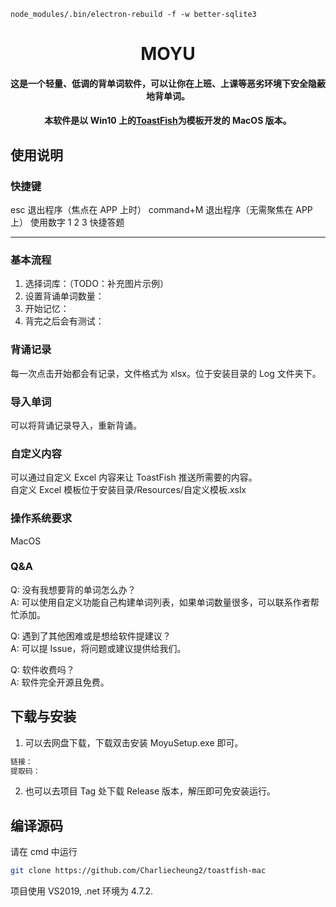 `node_modules/.bin/electron-rebuild -f -w better-sqlite3`

<div align="center">

# MOYU

#### 这是一个轻量、低调的背单词软件，可以让你在上班、上课等恶劣环境下安全隐蔽地背单词。

#### 本软件是以 Win10 上的[ToastFish](https://lab.magiconch.com/toast-fish/)为模板开发的 MacOS 版本。

</div>

## 使用说明

### 快捷键

esc 退出程序（焦点在 APP 上时）
command+M 退出程序（无需聚焦在 APP 上）
使用数字 1 2 3 快捷答题

---

### 基本流程

1. 选择词库：（TODO：补充图片示例）
2. 设置背诵单词数量：
3. 开始记忆：
4. 背完之后会有测试：

### 背诵记录

每一次点击开始都会有记录，文件格式为 xlsx。位于安装目录的 Log 文件夹下。

### 导入单词

可以将背诵记录导入，重新背诵。

### 自定义内容

可以通过自定义 Excel 内容来让 ToastFish 推送所需要的内容。  
自定义 Excel 模板位于安装目录/Resources/自定义模板.xslx

### 操作系统要求

MacOS

### Q&A

Q: 没有我想要背的单词怎么办？  
A: 可以使用自定义功能自己构建单词列表，如果单词数量很多，可以联系作者帮忙添加。

Q: 遇到了其他困难或是想给软件提建议？  
A: 可以提 Issue，将问题或建议提供给我们。

Q: 软件收费吗？  
A: 软件完全开源且免费。

## 下载与安装

1. 可以去网盘下载，下载双击安装 MoyuSetup.exe 即可。

```bash
链接：
提取码：
```

2. 也可以去项目 Tag 处下载 Release 版本，解压即可免安装运行。

## 编译源码

请在 cmd 中运行

```bash
git clone https://github.com/Charliecheung2/toastfish-mac
```

项目使用 VS2019, .net 环境为 4.7.2.
